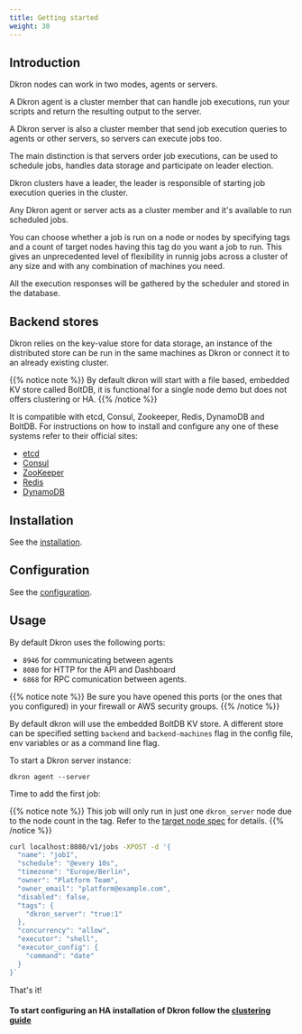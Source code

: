 ```yaml
---
title: Getting started
weight: 30
---
```


## Introduction

Dkron nodes can work in two modes, agents or servers.

A Dkron agent is a cluster member that can handle job executions, run your scripts and return the resulting output to the server.

A Dkron server is also a cluster member that send job execution queries to agents or other servers, so servers can execute jobs too.

The main distinction is that servers order job executions, can be used to schedule jobs, handles data storage and participate on leader election.

Dkron clusters have a leader, the leader is responsible of starting job execution queries in the cluster.

Any Dkron agent or server acts as a cluster member and it's available to run scheduled jobs.

You can choose whether a job is run on a node or nodes by specifying tags and a count of target nodes having this tag do you want a job to run. This gives an unprecedented level of flexibility in runnig jobs across a cluster of any size and with any combination of machines you need.

All the execution responses will be gathered by the scheduler and stored in the database.

## Backend stores

Dkron relies on the key-value store for data storage, an instance of the distributed store can be run in the same machines as Dkron or connect it to an already existing cluster.

{{% notice note %}}
By default dkron will start with a file based, embedded KV store called BoltDB, it is functional for a single node demo but does not offers clustering or HA.
{{% /notice %}}

It is compatible with etcd, Consul, Zookeeper, Redis, DynamoDB and BoltDB. For instructions on how to install and configure any one of these systems refer to their official sites:

- [etcd](https://coreos.com/etcd/docs/latest/)
- [Consul](https://consul.io/intro/getting-started/install.html)
- [ZooKeeper](https://zookeeper.apache.org/doc/r3.3.3/zookeeperStarted.html)
- [Redis](https://redis.io/topics/quickstart)
- [DynamoDB](https://docs.aws.amazon.com/amazondynamodb/latest/developerguide/SettingUp.html)

## Installation

See the [installation](/docs/v1/basics/installation).

## Configuration

See the [configuration](/docs/v1/basics/configuration).

## Usage

By default Dkron uses the following ports:

- `8946` for communicating between agents
- `8080` for HTTP for the API and Dashboard
- `6868` for RPC comunication between agents.

{{% notice note %}}
Be sure you have opened this ports (or the ones that you configured) in your firewall or AWS security groups.
{{% /notice %}}

By default dkron will use the embedded BoltDB KV store. A different store can be specified setting `backend` and `backend-machines` flag in the config file, env variables or as a command line flag.

To start a Dkron server instance:

```
dkron agent --server
```

Time to add the first job:

{{% notice note %}}
This job will only run in just one `dkron_server` node due to the node count in the tag. Refer to the [target node spec](/docs/usage/target-nodes-spec) for details.
{{% /notice %}}

```bash
curl localhost:8080/v1/jobs -XPOST -d '{
  "name": "job1",
  "schedule": "@every 10s",
  "timezone": "Europe/Berlin",
  "owner": "Platform Team",
  "owner_email": "platform@example.com",
  "disabled": false,
  "tags": {
    "dkron_server": "true:1"
  },
  "concurrency": "allow",
  "executor": "shell",
  "executor_config": {
    "command": "date"
  }
}`
```

That's it!

#### To start configuring an HA installation of Dkron follow the [clustering guide](/docs/usage/clustering)

